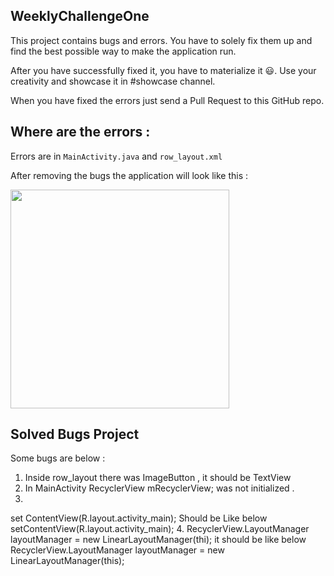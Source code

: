 ## WeeklyChallengeOne


This project contains bugs and errors. You have to solely fix them up and find the best possible way to make the application run.

After you have successfully fixed it, you have to materialize it :smiley:. Use your creativity and showcase it in #showcase channel.

When you have fixed the errors just send a Pull Request to this GitHub repo.


## Where are the errors :

Errors are in `MainActivity.java` and `row_layout.xml`

After removing the bugs the application will look like this :


<img src = "https://i.imgur.com/DfIu4Aq.png" width=350>


## Solved Bugs Project

Some bugs are below :

1.  Inside row_layout there was ImageButton , it should be TextView
2. In MainActivity 
RecyclerView mRecyclerView; was not initialized .
3. 
set ContentView(R.layout.activity_main);
Should be Like below
setContentView(R.layout.activity_main);
4. 
RecyclerView.LayoutManager layoutManager = new LinearLayoutManager(thi);
it should be like below
RecyclerView.LayoutManager layoutManager = new LinearLayoutManager(this);

